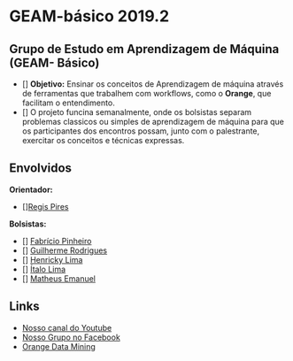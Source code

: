 # GEAM-básico 2019.2

## Grupo de Estudo em Aprendizagem de Máquina (GEAM- Básico)
- [] **Objetivo:** Ensinar os conceitos de Aprendizagem de máquina através de ferramentas que trabalhem com workflows, como  o **Orange**, que facilitam o entendimento.
- [] O projeto funcina semanalmente, onde os bolsistas separam problemas classicos ou simples de aprendizagem de máquina para que os participantes dos encontros possam, junto com o palestrante, exercitar os conceitos e técnicas expressas.

## Envolvidos
**Orientador:** 
- [][Regis Pires](https://github.com/regispires)

**Bolsistas:**

- [] [Fabrício Pinheiro]()
- [] [Guilherme Rodrigues](https://github.com/guiRodrigues)
- [] [Henricky Lima](https://github.com/HenrickyL)
- [] [Ítalo Lima]()
- [] [Matheus Emanuel]()


 
## Links
- [Nosso canal do Youtube](https://www.youtube.com/channel/UCnR_-6nHlN-RrKl76IHOxcw)
- [Nosso Grupo no Facebook](bit.ly/cdpface)
- [Orange Data Mining](https://orange.biolab.si/)

